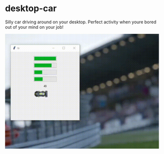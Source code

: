 # desktop-car
Silly car driving around on your desktop. Perfect activity when youre bored out of your mind on your job!

![demo](desktop-car-demo.gif)
